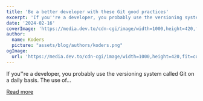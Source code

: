 ```yaml
---
title: 'Be a better developer with these Git good practices'
excerpt: 'If you''re a developer, you probably use the versioning system called Git on a daily basis. The use of...'
date: '2024-02-16'
coverImage: 'https://media.dev.to/cdn-cgi/image/width=1000,height=420,fit=cover,gravity=auto,format=auto/https%3A%2F%2Fdev-to-uploads.s3.amazonaws.com%2Fuploads%2Farticles%2Fcc1l1cy5zy22maeslord.png'
author:
  name: Koders
  picture: "assets/blog/authors/koders.png"
ogImage:
  url: 'https://media.dev.to/cdn-cgi/image/width=1000,height=420,fit=cover,gravity=auto,format=auto/https%3A%2F%2Fdev-to-uploads.s3.amazonaws.com%2Fuploads%2Farticles%2Fcc1l1cy5zy22maeslord.png'
---
```


If you''re a developer, you probably use the versioning system called Git on a daily basis. The use of...

[Read more](https://dev.to/anthonyvii/be-a-better-developer-with-these-git-good-practices-2dim)
